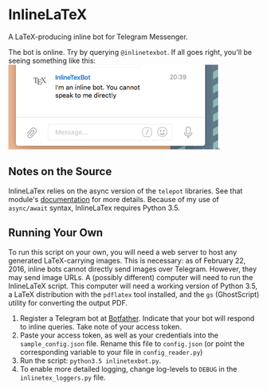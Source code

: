# InlineLaTeX
A LaTeX-producing inline bot for Telegram Messenger.

The bot is online. Try by querying `@inlinetexbot`.
If all goes right, you'll be seeing something like this: ![](demo.gif).

## Notes on the Source
InlineLaTex relies on the async version of the `telepot` libraries. See that module's
[documentation](https://github.com/nickoala/telepot) for more details. Because of my use of `async/await` syntax,
InlineLaTex requires Python 3.5.

## Running Your Own
To run this script on your own, you will need a web server to host any generated LaTeX-carrying images. This is
necessary: as of February 22, 2016, inline bots cannot directly send images over Telegram. However, they may send
image URLs. A (possibly different) computer will need to run the InlineLaTeX script. This computer will need a
working version of Python 3.5, a LaTeX distribution with the `pdflatex` tool installed, and the `gs` (GhostScript)
utility for converting the output PDF.

1. Register a Telegram bot at [Botfather](https://core.telegram.org/bots). Indicate that your bot will respond to
   inline queries. Take note of your access token.
2. Paste your access token, as well as your credentials into the `sample_config.json` file. Rename this file to
   `config.json` (or point the corresponding variable to your file in `config_reader.py`)
3. Run the script: `python3.5 inlinetexbot.py`.
4. To enable more detailed logging, change log-levels to `DEBUG` in the
   `inlinetex_loggers.py` file.
